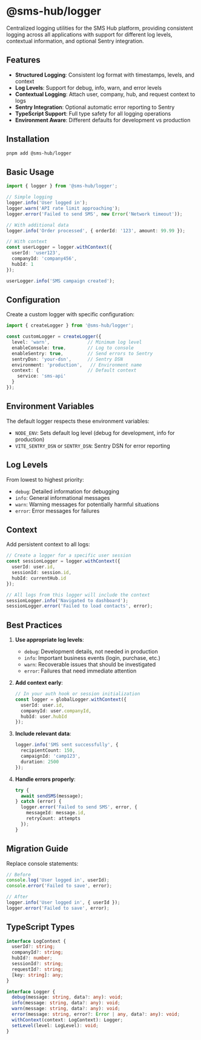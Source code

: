 # @sms-hub/logger

Centralized logging utilities for the SMS Hub platform, providing consistent logging across all applications with support for different log levels, contextual information, and optional Sentry integration.

## Features

- **Structured Logging**: Consistent log format with timestamps, levels, and context
- **Log Levels**: Support for debug, info, warn, and error levels
- **Contextual Logging**: Attach user, company, hub, and request context to logs
- **Sentry Integration**: Optional automatic error reporting to Sentry
- **TypeScript Support**: Full type safety for all logging operations
- **Environment Aware**: Different defaults for development vs production

## Installation

```bash
pnpm add @sms-hub/logger
```

## Basic Usage

```typescript
import { logger } from '@sms-hub/logger';

// Simple logging
logger.info('User logged in');
logger.warn('API rate limit approaching');
logger.error('Failed to send SMS', new Error('Network timeout'));

// With additional data
logger.info('Order processed', { orderId: '123', amount: 99.99 });

// With context
const userLogger = logger.withContext({
  userId: 'user123',
  companyId: 'company456',
  hubId: 1
});

userLogger.info('SMS campaign created');
```

## Configuration

Create a custom logger with specific configuration:

```typescript
import { createLogger } from '@sms-hub/logger';

const customLogger = createLogger({
  level: 'warn',              // Minimum log level
  enableConsole: true,        // Log to console
  enableSentry: true,         // Send errors to Sentry
  sentryDsn: 'your-dsn',      // Sentry DSN
  environment: 'production',   // Environment name
  context: {                  // Default context
    service: 'sms-api'
  }
});
```

## Environment Variables

The default logger respects these environment variables:

- `NODE_ENV`: Sets default log level (debug for development, info for production)
- `VITE_SENTRY_DSN` or `SENTRY_DSN`: Sentry DSN for error reporting

## Log Levels

From lowest to highest priority:
- `debug`: Detailed information for debugging
- `info`: General informational messages
- `warn`: Warning messages for potentially harmful situations
- `error`: Error messages for failures

## Context

Add persistent context to all logs:

```typescript
// Create a logger for a specific user session
const sessionLogger = logger.withContext({
  userId: user.id,
  sessionId: session.id,
  hubId: currentHub.id
});

// All logs from this logger will include the context
sessionLogger.info('Navigated to dashboard');
sessionLogger.error('Failed to load contacts', error);
```

## Best Practices

1. **Use appropriate log levels**:
   - `debug`: Development details, not needed in production
   - `info`: Important business events (login, purchase, etc.)
   - `warn`: Recoverable issues that should be investigated
   - `error`: Failures that need immediate attention

2. **Add context early**:
   ```typescript
   // In your auth hook or session initialization
   const logger = globalLogger.withContext({
     userId: user.id,
     companyId: user.companyId,
     hubId: user.hubId
   });
   ```

3. **Include relevant data**:
   ```typescript
   logger.info('SMS sent successfully', {
     recipientCount: 150,
     campaignId: 'camp123',
     duration: 2500
   });
   ```

4. **Handle errors properly**:
   ```typescript
   try {
     await sendSMS(message);
   } catch (error) {
     logger.error('Failed to send SMS', error, {
       messageId: message.id,
       retryCount: attempts
     });
   }
   ```

## Migration Guide

Replace console statements:

```typescript
// Before
console.log('User logged in', userId);
console.error('Failed to save', error);

// After
logger.info('User logged in', { userId });
logger.error('Failed to save', error);
```

## TypeScript Types

```typescript
interface LogContext {
  userId?: string;
  companyId?: string;
  hubId?: number;
  sessionId?: string;
  requestId?: string;
  [key: string]: any;
}

interface Logger {
  debug(message: string, data?: any): void;
  info(message: string, data?: any): void;
  warn(message: string, data?: any): void;
  error(message: string, error?: Error | any, data?: any): void;
  withContext(context: LogContext): Logger;
  setLevel(level: LogLevel): void;
}
```